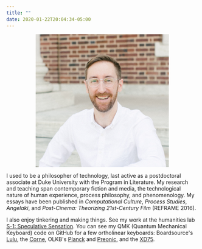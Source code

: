 ```yaml
---
title: ""
date: 2020-01-22T20:04:34-05:00
---
```


<figure>
    <img src="avatar.jpg" alt="David Rambo portrait by L'Amour Foto" style="max-width:350px;display:block;margin-left:auto;margin-right:auto;">
</figure>

I used to be a philosopher of technology, last active as a postdoctoral associate at Duke University with the Program in Literature. My research and teaching span contemporary fiction and media, the technological nature of human experience, process philosophy, and phenomenology. My essays have been published in <i>Computational Culture</i>, <i>Process Studies</i>, <i>Angelaki</i>, and <i>Post-Cinema: Theorizing 21st-Century Film</i> (REFRAME 2016).

<p>I also enjoy tinkering and making things. See my work at the humanities lab <a href="https://s-1lab.org" alt="S-1: Speculative Sensation" target="_blank">S-1: Speculative Sensation</a>. You can see my QMK (Quantum Mechanical Keyboard) code on GitHub for a few ortholinear keyboards: Boardsource's <a href="https://github.com/DavidRambo/qmk_firmware/tree/master/keyboards/boardsource/lulu/keymaps/davidrambo" target="_blank" alt="Lulu QMK" target="_blank">Lulu</a>, the <a href="https://github.com/DavidRambo/qmk_firmware/tree/master/keyboards/crkbd/keymaps/davidrambo" target="_blank" alt="Corne QMK" target="_blank">Corne</a>, OLKB's <a href="https://github.com/DavidRambo/qmk_firmware/tree/master/keyboards/planck/keymaps/davidrambo" target="_blank" alt="Planck QMK">Planck</a> and <a href="https://github.com/DavidRambo/qmk_firmware/tree/master/keyboards/preonic/keymaps/davidrambo" target="_blank" alt="Preonic QMK">Preonic</a>, and the <a href="https://github.com/DavidRambo/qmk_firmware/tree/master/keyboards/xd75/keymaps/davidrambo" target="_blank" alt="XD75 QMK">XD75</a>.</p>
